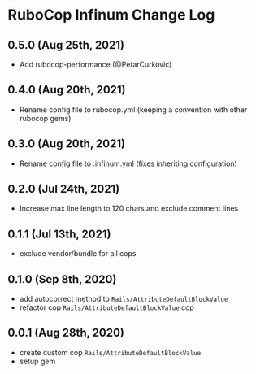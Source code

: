 # RuboCop Infinum Change Log

## 0.5.0 (Aug 25th, 2021)

- Add rubocop-performance (@PetarCurkovic)

## 0.4.0 (Aug 20th, 2021)

- Rename config file to rubocop.yml (keeping a convention with other rubocop gems)

## 0.3.0 (Aug 20th, 2021)

- Rename config file to .infinum.yml (fixes inheriting configuration)

## 0.2.0 (Jul 24th, 2021)

- Increase max line length to 120 chars and exclude comment lines

## 0.1.1 (Jul 13th, 2021)

- exclude vendor/bundle for all cops

## 0.1.0 (Sep 8th, 2020)

- add autocorrect method to `Rails/AttributeDefaultBlockValue`
- refactor cop `Rails/AttributeDefaultBlockValue` cop


## 0.0.1 (Aug 28th, 2020)

- create custom cop `Rails/AttributeDefaultBlockValue`
- setup gem
